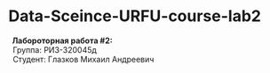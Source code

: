 # Data-Sceince-URFU-course-lab2

**&nbsp;&nbsp;Лабороторная работа #2:**  
&nbsp;&nbsp;Группа: РИЗ-320045д  
&nbsp;&nbsp;Студент: Глазков Михаил Андреевич